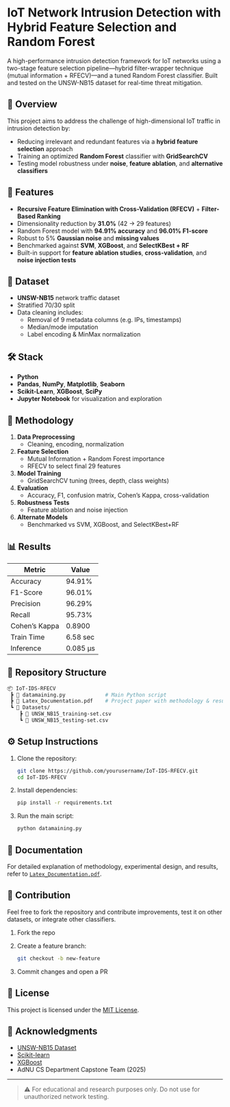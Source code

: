 # IoT Network Intrusion Detection with Hybrid Feature Selection and Random Forest

A high-performance intrusion detection framework for IoT networks using a two-stage feature selection pipeline—hybrid filter-wrapper technique (mutual information + RFECV)—and a tuned Random Forest classifier. Built and tested on the UNSW-NB15 dataset for real-time threat mitigation.

## 📌 Overview

This project aims to address the challenge of high-dimensional IoT traffic in intrusion detection by:
- Reducing irrelevant and redundant features via a **hybrid feature selection** approach
- Training an optimized **Random Forest** classifier with **GridSearchCV**
- Testing model robustness under **noise**, **feature ablation**, and **alternative classifiers**

## 🚀 Features

- **Recursive Feature Elimination with Cross-Validation (RFECV)** + **Filter-Based Ranking**
- Dimensionality reduction by **31.0%** (42 → 29 features)
- Random Forest model with **94.91% accuracy** and **96.01% F1-score**
- Robust to 5% **Gaussian noise** and **missing values**
- Benchmarked against **SVM**, **XGBoost**, and **SelectKBest + RF**
- Built-in support for **feature ablation studies**, **cross-validation**, and **noise injection tests**

## 🧪 Dataset

- **UNSW-NB15** network traffic dataset
- Stratified 70/30 split
- Data cleaning includes:
  - Removal of 9 metadata columns (e.g. IPs, timestamps)
  - Median/mode imputation
  - Label encoding & MinMax normalization

## 🛠️ Stack

- **Python**
- **Pandas**, **NumPy**, **Matplotlib**, **Seaborn**
- **Scikit-Learn**, **XGBoost**, **SciPy**
- **Jupyter Notebook** for visualization and exploration

## 🧮 Methodology

1. **Data Preprocessing**
   - Cleaning, encoding, normalization
2. **Feature Selection**
   - Mutual Information + Random Forest importance
   - RFECV to select final 29 features
3. **Model Training**
   - GridSearchCV tuning (trees, depth, class weights)
4. **Evaluation**
   - Accuracy, F1, confusion matrix, Cohen’s Kappa, cross-validation
5. **Robustness Tests**
   - Feature ablation and noise injection
6. **Alternate Models**
   - Benchmarked vs SVM, XGBoost, and SelectKBest+RF

## 📊 Results

| Metric        | Value      |
|---------------|------------|
| Accuracy      | 94.91%     |
| F1-Score      | 96.01%     |
| Precision     | 96.29%     |
| Recall        | 95.73%     |
| Cohen’s Kappa | 0.8900     |
| Train Time    | 6.58 sec   |
| Inference     | 0.085 µs   |

## 📁 Repository Structure

```bash
📦 IoT-IDS-RFECV
 ┣ 📜 datamaining.py             # Main Python script
 ┣ 📜 Latex_Documentation.pdf    # Project paper with methodology & results
 ┗ 📁 Datasets/
    ┣ 📜 UNSW_NB15_training-set.csv
    ┗ 📜 UNSW_NB15_testing-set.csv
````

## ⚙️ Setup Instructions

1. Clone the repository:

   ```bash
   git clone https://github.com/yourusername/IoT-IDS-RFECV.git
   cd IoT-IDS-RFECV
   ```

2. Install dependencies:

   ```bash
   pip install -r requirements.txt
   ```

3. Run the main script:

   ```bash
   python datamaining.py
   ```

## 📄 Documentation

For detailed explanation of methodology, experimental design, and results, refer to [`Latex_Documentation.pdf`](./Latex_Documentation.pdf).

## 🤝 Contribution

Feel free to fork the repository and contribute improvements, test it on other datasets, or integrate other classifiers.

1. Fork the repo
2. Create a feature branch:

   ```bash
   git checkout -b new-feature
   ```
3. Commit changes and open a PR

## 📜 License

This project is licensed under the [MIT License](LICENSE).

## 🙏 Acknowledgments

* [UNSW-NB15 Dataset](https://research.unsw.edu.au/projects/unsw-nb15-dataset)
* [Scikit-learn](https://scikit-learn.org/)
* [XGBoost](https://xgboost.ai/)
* AdNU CS Department Capstone Team (2025)

---

> ⚠️ For educational and research purposes only. Do not use for unauthorized network testing.

